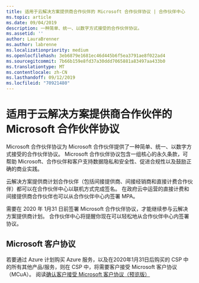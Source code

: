 ```yaml
---
title: 适用于云解决方案提供商合作伙伴的 Microsoft 合作伙伴协议 | 合作伙伴中心
ms.topic: article
ms.date: 09/04/2019
description: 一种简单、统一、以数字方式接受的合作伙伴协议。
ms.assetid: ''
author: LauraBrenner
ms.author: labrenne
ms.localizationpriority: medium
ms.openlocfilehash: 3eb6879e1681ec46d445b6f5ea3791ae8f022ad4
ms.sourcegitcommit: 7b66b159e8fd37a30ddd7065881a83497aa433b0
ms.translationtype: MT
ms.contentlocale: zh-CN
ms.lasthandoff: 09/12/2019
ms.locfileid: "70921480"
---
```

# <a name="microsoft-partner-agreement-for-csp-partners"></a>适用于云解决方案提供商合作伙伴的 Microsoft 合作伙伴协议 

Microsoft 合作伙伴协议为 Microsoft 合作伙伴提供了一种简单、统一、以数字方式接受的合作伙伴协议。 Microsoft 合作伙伴协议包含一组核心的永久条款，可帮助 Microsoft、合作伙伴和客户支持数据隐私和安全性、促进合规性以及鼓励正确的商业实践。   

云解决方案提供商计划合作伙伴（包括间接提供商、间接经销商和直接计费合作伙伴）都可以在合作伙伴中心以联机方式完成签名。 在政府云中运营的直接计费和间接提供商合作伙伴也可以从合作伙伴中心内签署 MPA。

需要在 2020 年 1月31 日前签署 Microsoft 合作伙伴协议，才能继续参与云解决方案提供商计划。 合作伙伴中心将提醒你现在可以轻松地从合作伙伴中心内签署协议。 

## <a name="microsoft-customer-agreement"></a>Microsoft 客户协议

若要通过 Azure 计划购买 Azure 服务，以及在2020年1月31日后购买的 CSP 中的所有其他产品/服务，则在 CSP 中，将需要客户接受 Microsoft 客户协议（MCuA）。 阅读[确认客户接受 Microsoft 客户协议（预览版）](confirm-customer-agreement.md)
 











